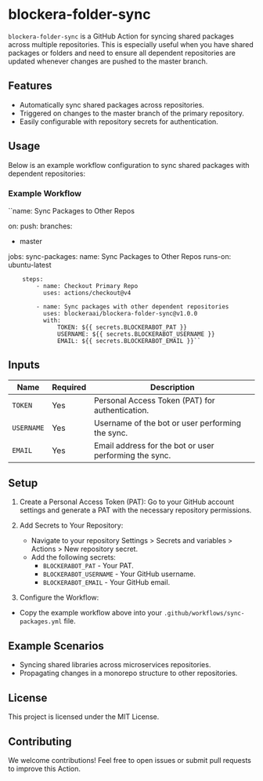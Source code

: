 # blockera-folder-sync
`blockera-folder-sync` is a GitHub Action for syncing shared packages across multiple repositories. This is especially useful when you have shared packages or folders and need to ensure all dependent repositories are updated whenever changes are pushed to the master branch.

## Features
- Automatically sync shared packages across repositories.
- Triggered on changes to the master branch of the primary repository.
- Easily configurable with repository secrets for authentication.

## Usage
Below is an example workflow configuration to sync shared packages with dependent repositories:

### Example Workflow

``name: Sync Packages to Other Repos

on:
push:
branches:
- master

jobs:
sync-packages:
name: Sync Packages to Other Repos
runs-on: ubuntu-latest

        steps:
            - name: Checkout Primary Repo
              uses: actions/checkout@v4

            - name: Sync packages with other dependent repositories
              uses: blockeraai/blockera-folder-sync@v1.0.0
              with:
                  TOKEN: ${{ secrets.BLOCKERABOT_PAT }}
                  USERNAME: ${{ secrets.BLOCKERABOT_USERNAME }}
                  EMAIL: ${{ secrets.BLOCKERABOT_EMAIL }}``

## Inputs

| Name       | Required | Description                                            |
|------------|----------|--------------------------------------------------------|
| `TOKEN`    | Yes      | Personal Access Token (PAT) for authentication.        |
| `USERNAME` | Yes      | Username of the bot or user performing the sync.       |
| `EMAIL`    | Yes      | Email address for the bot or user performing the sync. |

## Setup
1. Create a Personal Access Token (PAT):
    Go to your GitHub account settings and generate a PAT with the necessary repository permissions.
2. Add Secrets to Your Repository:
   - Navigate to your repository Settings > Secrets and variables > Actions > New repository secret.
   - Add the following secrets:
     - `BLOCKERABOT_PAT` - Your PAT.
     - `BLOCKERABOT_USERNAME` - Your GitHub username.
     - `BLOCKERABOT_EMAIL` - Your GitHub email.

3. Configure the Workflow:
- Copy the example workflow above into your `.github/workflows/sync-packages.yml` file.

## Example Scenarios
- Syncing shared libraries across microservices repositories.
- Propagating changes in a monorepo structure to other repositories.

## License
This project is licensed under the MIT License.

## Contributing
We welcome contributions! Feel free to open issues or submit pull requests to improve this Action.

